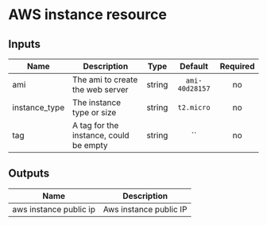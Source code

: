 # AWS instance resource


## Inputs

| Name | Description | Type | Default | Required |
|------|-------------|:----:|:-----:|:-----:|
| ami | The ami to create the web server | string | `ami-40d28157` | no |
| instance_type | The instance type or size | string | `t2.micro` | no |
| tag | A tag for the instance, could be empty | string | `` | no |

## Outputs

| Name | Description |
|------|-------------|
| aws instance public ip | Aws instance public IP |

